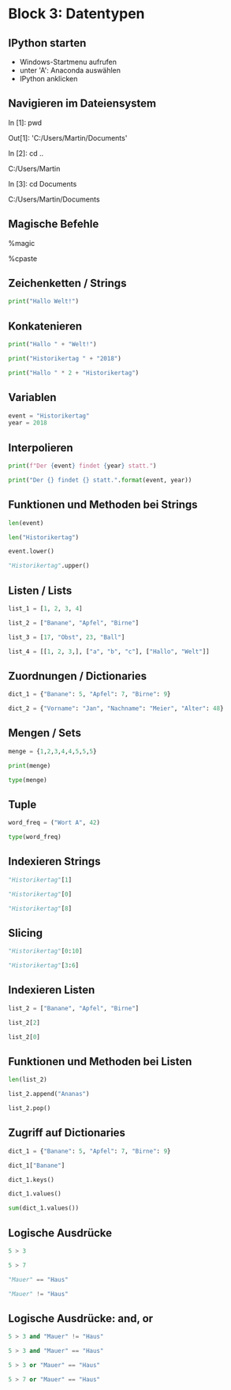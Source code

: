 # Block 3: Datentypen

## IPython starten

* Windows-Startmenu aufrufen
* unter 'A': Anaconda auswählen
* IPython anklicken

## Navigieren im Dateiensystem

In [1]: pwd

Out[1]: 'C:/Users/Martin/Documents'

In [2]: cd ..

C:/Users/Martin

In [3]: cd Documents

C:/Users/Martin/Documents

## Magische Befehle

%magic

%cpaste

## Zeichenketten / Strings

```Python
print("Hallo Welt!")
```

## Konkatenieren

```Python
print("Hallo " + "Welt!")

print("Historikertag " + "2018")

print("Hallo " * 2 + "Historikertag")
```

## Variablen

```Python
event = "Historikertag"
year = 2018
```

## Interpolieren

```Python
print(f"Der {event} findet {year} statt.")

print("Der {} findet {} statt.".format(event, year))
```

## Funktionen und Methoden bei Strings

```Python
len(event)

len("Historikertag")

event.lower()

"Historikertag".upper()
```

## Listen / Lists

```Python
list_1 = [1, 2, 3, 4]

list_2 = ["Banane", "Apfel", "Birne"]

list_3 = [17, "Obst", 23, "Ball"]

list_4 = [[1, 2, 3,], ["a", "b", "c"], ["Hallo", "Welt"]]
```

## Zuordnungen / Dictionaries

```Python
dict_1 = {"Banane": 5, "Apfel": 7, "Birne": 9}

dict_2 = {"Vorname": "Jan", "Nachname": "Meier", "Alter": 48}
```

## Mengen / Sets

```Python
menge = {1,2,3,4,4,5,5,5}

print(menge)

type(menge)
```

## Tuple

```Python
word_freq = ("Wort A", 42)

type(word_freq)
```

## Indexieren Strings

```Python
"Historikertag"[1]

"Historikertag"[0]

"Historikertag"[8]
```

## Slicing

```Python
"Historikertag"[0:10]

"Historikertag"[3:6]
```

## Indexieren Listen

```Python
list_2 = ["Banane", "Apfel", "Birne"]

list_2[2]

list_2[0]
```

## Funktionen und Methoden bei Listen

```Python
len(list_2)

list_2.append("Ananas")

list_2.pop()
```

## Zugriff auf Dictionaries

```Python
dict_1 = {"Banane": 5, "Apfel": 7, "Birne": 9}

dict_1["Banane"]

dict_1.keys()

dict_1.values()

sum(dict_1.values())
```

## Logische Ausdrücke

```Python
5 > 3

5 > 7

"Mauer" == "Haus"

"Mauer" != "Haus"
```

## Logische Ausdrücke: and, or

```Python
5 > 3 and "Mauer" != "Haus"

5 > 3 and "Mauer" == "Haus"

5 > 3 or "Mauer" == "Haus"

5 > 7 or "Mauer" == "Haus"
```